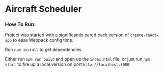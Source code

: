 # Aircraft Scheduler

### How To Run:

Project was started with a significantly pared back version of `create-react-app` to ease Webpack config time.

Run `npm install` to get dependencies.

Either run `npm run build` and open up the `index.html` file, or just run `npm start` to fire up a local version on port `http://localhost:8080`. 